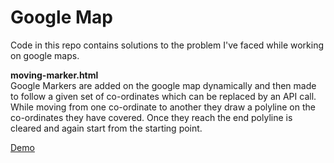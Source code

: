 # Google Map
Code in this repo contains solutions to the problem I've faced while working on google maps.

<b>moving-marker.html</b><br/>
Google Markers are added on the google map dynamically and then made to follow a given set of co-ordinates which can be replaced by an API call. While moving from one co-ordinate to another they draw a polyline on the co-ordinates they have covered. Once they reach the end polyline is cleared and again start from the starting point.

<a href="https://jsfiddle.net/narendra315/vjskLyew/">Demo</a>

